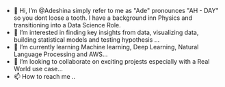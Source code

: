 - 👋 Hi, I’m @Adeshina simply refer to me as "Ade" pronounces "AH - DAY" so you dont loose a tooth. I have a background inn Physics and transitioning into a Data Science Role.
- 👀 I’m interested in finding key insights from data, visualizing data, building statistical models and testing hypothesis ...
- 🌱 I’m currently learning Machine learning, Deep Learning, Natural Language Processing and AWS...
- 💞️ I’m looking to collaborate on exciting projests especially with a Real World use case...
- 📫 How to reach me ..
